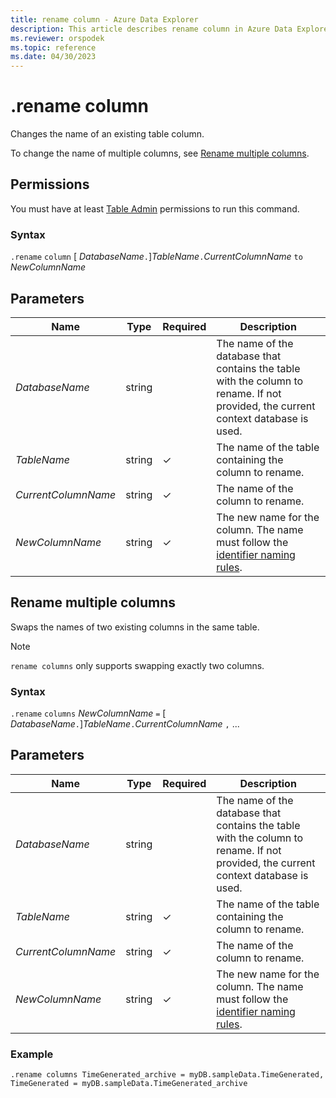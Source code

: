 ```yaml
---
title: rename column - Azure Data Explorer
description: This article describes rename column in Azure Data Explorer.
ms.reviewer: orspodek
ms.topic: reference
ms.date: 04/30/2023
---
```

# .rename column

Changes the name of an existing table column.

To change the name of multiple columns, see [Rename multiple columns](#rename-multiple-columns).

## Permissions

You must have at least [Table Admin](../management/access-control/role-based-access-control.md) permissions to run this command.

### Syntax

`.rename` `column` [ *DatabaseName*`.`]*TableName*`.`*CurrentColumnName* `to` *NewColumnName*

## Parameters

|Name|Type|Required|Description|
|--|--|--|--|
|*DatabaseName*|string||The name of the database that contains the table with the column to rename. If not provided, the current context database is used.|
|*TableName*|string|&check;|The name of the table containing the column to rename.|
|*CurrentColumnName*|string|&check;|The name of the column to rename.|
|*NewColumnName*|string|&check;|The new name for the column. The name must follow the [identifier naming rules](../query/schema-entities/entity-names.md).|

## Rename multiple columns

Swaps the names of two existing columns in the same table.

> [!NOTE]
> `rename columns` only supports swapping exactly two columns.

### Syntax

`.rename` `columns` *NewColumnName* `=` [ *DatabaseName*`.`]*TableName*`.`*CurrentColumnName* `,` ...

## Parameters

|Name|Type|Required|Description|
|--|--|--|--|
|*DatabaseName*|string||The name of the database that contains the table with the column to rename. If not provided, the current context database is used.|
|*TableName*|string|&check;|The name of the table containing the column to rename.|
|*CurrentColumnName*|string|&check;|The name of the column to rename.|
|*NewColumnName*|string|&check;|The new name for the column. The name must follow the [identifier naming rules](../query/schema-entities/entity-names.md).|

### Example

```kusto
.rename columns TimeGenerated_archive = myDB.sampleData.TimeGenerated, TimeGenerated = myDB.sampleData.TimeGenerated_archive
```
